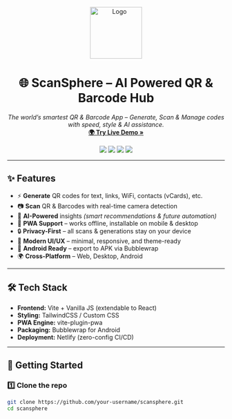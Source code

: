 <!-- PROJECT LOGO -->
<p align="center">
  <a href="https://yourapp.netlify.app">
    <img src="https://via.placeholder.com/120x120.png?text=ScanSphere" alt="Logo" width="120" height="120">
  </a>
</p>

<h1 align="center">🌐 ScanSphere – AI Powered QR & Barcode Hub</h1>

<p align="center">
  <em>The world’s smartest QR & Barcode App – Generate, Scan & Manage codes with speed, style & AI assistance.</em>  
  <br/>
  <a href="https://yourapp.netlify.app"><strong>🌍 Try Live Demo »</strong></a>
  <br/><br/>
  <img src="https://img.shields.io/badge/Next--Gen-PWA-blue?style=for-the-badge" />
  <img src="https://img.shields.io/badge/license-MIT-green?style=for-the-badge" />
  <img src="https://img.shields.io/badge/Build-Vite%20+%20PWA-orange?style=for-the-badge" />
  <img src="https://img.shields.io/github/stars/your-username/scansphere?style=for-the-badge" />
</p>

---

## ✨ Features

- ⚡ **Generate** QR codes for text, links, WiFi, contacts (vCards), etc.  
- 📷 **Scan** QR & Barcodes with real-time camera detection  
- 🤖 **AI-Powered** insights *(smart recommendations & future automation)*  
- 📱 **PWA Support** – works offline, installable on mobile & desktop  
- 🔒 **Privacy-First** – all scans & generations stay on your device  
- 🎨 **Modern UI/UX** – minimal, responsive, and theme-ready  
- 📲 **Android Ready** – export to APK via Bubblewrap  
- 🌍 **Cross-Platform** – Web, Desktop, Android  

---

## 🛠️ Tech Stack

- **Frontend:** Vite + Vanilla JS (extendable to React)  
- **Styling:** TailwindCSS / Custom CSS  
- **PWA Engine:** vite-plugin-pwa  
- **Packaging:** Bubblewrap for Android  
- **Deployment:** Netlify (zero-config CI/CD)  

---

## 🚀 Getting Started

### 1️⃣ Clone the repo
```bash
git clone https://github.com/your-username/scansphere.git
cd scansphere
